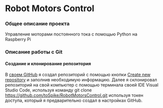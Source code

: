 # Robot Motors Control


### Общее описание проекта
Управление моторами постоянного тока с помощью Python на Raspberry Pi

### Описание работы с Git

#### Создание и клонирование репозитория

В [своем GitHub](https://github.com/toSpike) я создал репозиторий с помощью кнопки [Create new repository](https://github.com/new) и заполнив необходимую информацию. Далее я склонировал репозиторий на свой компьютер с помощью терминала своей IDE Visual Studio Code, используя команду git clone https://github.com/toSpike/RobotMotorsControl.git используя токен доступа, который я предварительно создал в настройках GitHub.
